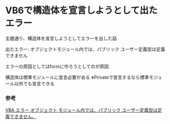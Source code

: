 # VB6で構造体を宣言しようとして出たエラー

主題通り、構造体を宣言しようとしてエラーを出した話

出たエラー: オブジェクトモジュール内では、パブリック ユーザー定義型は定義できません

エラーの原因としてはformに作ろうとしてのが原因

構造体は標準モジュールに宣言必要がある
※Privateで宣言するなら標準モジュール以外でも宣言できる

### 参考

[VBA エラー オブジェクト モジュール内では、パブリック ユーザー定義型は定義できません。](https://www.tipsfound.com/vba/19523)